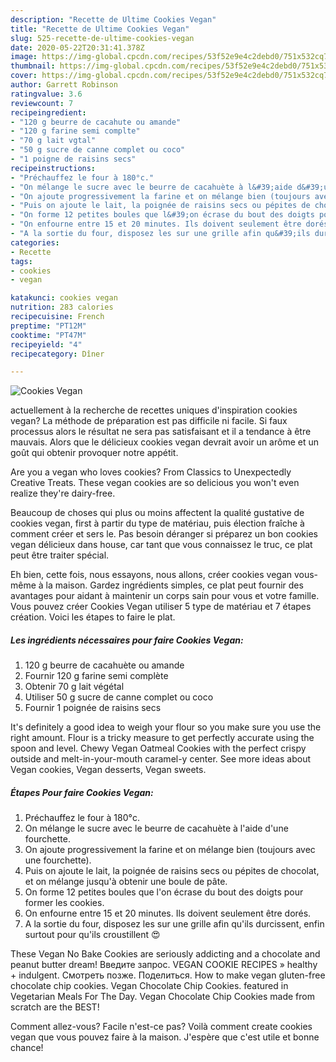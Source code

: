 ```yaml
---
description: "Recette de Ultime Cookies Vegan"
title: "Recette de Ultime Cookies Vegan"
slug: 525-recette-de-ultime-cookies-vegan
date: 2020-05-22T20:31:41.378Z
image: https://img-global.cpcdn.com/recipes/53f52e9e4c2debd0/751x532cq70/cookies-vegan-photo-principale-de-la-recette.jpg
thumbnail: https://img-global.cpcdn.com/recipes/53f52e9e4c2debd0/751x532cq70/cookies-vegan-photo-principale-de-la-recette.jpg
cover: https://img-global.cpcdn.com/recipes/53f52e9e4c2debd0/751x532cq70/cookies-vegan-photo-principale-de-la-recette.jpg
author: Garrett Robinson
ratingvalue: 3.6
reviewcount: 7
recipeingredient:
- "120 g beurre de cacahute ou amande"
- "120 g farine semi complte"
- "70 g lait vgtal"
- "50 g sucre de canne complet ou coco"
- "1 poigne de raisins secs"
recipeinstructions:
- "Préchauffez le four à 180°c."
- "On mélange le sucre avec le beurre de cacahuète à l&#39;aide d&#39;une fourchette."
- "On ajoute progressivement la farine et on mélange bien (toujours avec une fourchette)."
- "Puis on ajoute le lait, la poignée de raisins secs ou pépites de chocolat, et on mélange jusqu&#39;à obtenir une boule de pâte."
- "On forme 12 petites boules que l&#39;on écrase du bout des doigts pour former les cookies."
- "On enfourne entre 15 et 20 minutes. Ils doivent seulement être dorés."
- "A la sortie du four, disposez les sur une grille afin qu&#39;ils durcissent, enfin surtout pour qu&#39;ils croustillent 😍"
categories:
- Recette
tags:
- cookies
- vegan

katakunci: cookies vegan 
nutrition: 283 calories
recipecuisine: French
preptime: "PT12M"
cooktime: "PT47M"
recipeyield: "4"
recipecategory: Dîner

---
```



![Cookies Vegan](https://img-global.cpcdn.com/recipes/53f52e9e4c2debd0/751x532cq70/cookies-vegan-photo-principale-de-la-recette.jpg)

actuellement à la recherche de recettes uniques d'inspiration cookies vegan? La méthode de préparation est pas difficile ni facile. Si faux processus alors le résultat ne sera pas satisfaisant et il a tendance à être mauvais. Alors que le délicieux cookies vegan devrait avoir un arôme et un goût qui obtenir provoquer notre appétit.

Are you a vegan who loves cookies? From Classics to Unexpectedly Creative Treats. These vegan cookies are so delicious you won&#39;t even realize they&#39;re dairy-free.

Beaucoup de choses qui plus ou moins affectent la qualité gustative de cookies vegan, first à partir du type de matériau, puis élection fraîche à comment créer et sers le. Pas besoin déranger si préparez un bon cookies vegan délicieux dans house, car tant que vous connaissez le truc, ce plat peut être traiter spécial.


Eh bien, cette fois, nous essayons, nous allons, créer cookies vegan vous-même à la maison. Gardez ingrédients simples, ce plat peut fournir des avantages pour aidant à maintenir un corps sain pour vous et votre famille. Vous pouvez créer Cookies Vegan utiliser 5 type de matériau et 7 étapes création. Voici les étapes to faire le plat.

<!--inarticleads1-->

##### Les ingrédients nécessaires pour faire Cookies Vegan:

1.  120 g beurre de cacahuète ou amande
1. Fournir 120 g farine semi complète
1. Obtenir 70 g lait végétal
1. Utiliser 50 g sucre de canne complet ou coco
1. Fournir 1 poignée de raisins secs


It&#39;s definitely a good idea to weigh your flour so you make sure you use the right amount. Flour is a tricky measure to get perfectly accurate using the spoon and level. Chewy Vegan Oatmeal Cookies with the perfect crispy outside and melt-in-your-mouth caramel-y center. See more ideas about Vegan cookies, Vegan desserts, Vegan sweets. 

<!--inarticleads2-->

##### Étapes Pour faire Cookies Vegan:

1. Préchauffez le four à 180°c.
1. On mélange le sucre avec le beurre de cacahuète à l&#39;aide d&#39;une fourchette.
1. On ajoute progressivement la farine et on mélange bien (toujours avec une fourchette).
1. Puis on ajoute le lait, la poignée de raisins secs ou pépites de chocolat, et on mélange jusqu&#39;à obtenir une boule de pâte.
1. On forme 12 petites boules que l&#39;on écrase du bout des doigts pour former les cookies.
1. On enfourne entre 15 et 20 minutes. Ils doivent seulement être dorés.
1. A la sortie du four, disposez les sur une grille afin qu&#39;ils durcissent, enfin surtout pour qu&#39;ils croustillent 😍


These Vegan No Bake Cookies are seriously addicting and a chocolate and peanut butter dream! Введите запрос. VEGAN COOKIE RECIPES » healthy + indulgent. Смотреть позже. Поделиться. How to make vegan gluten-free chocolate chip cookies. Vegan Chocolate Chip Cookies. featured in Vegetarian Meals For The Day. Vegan Chocolate Chip Cookies made from scratch are the BEST! 


Comment allez-vous? Facile n'est-ce pas? Voilà comment create cookies vegan que vous pouvez faire à la maison. J'espère que c'est utile et bonne chance!
